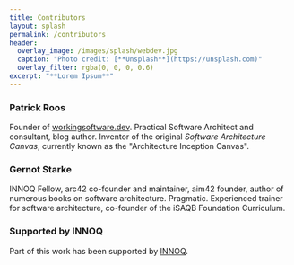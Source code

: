 ```yaml
---
title: Contributors
layout: splash
permalink: /contributors
header:
  overlay_image: /images/splash/webdev.jpg
  caption: "Photo credit: [**Unsplash**](https://unsplash.com)"
  overlay_filter: rgba(0, 0, 0, 0.6)
excerpt: "**Lorem Ipsum**"
---
```


### Patrick Roos
Founder of [workingsoftware.dev](https://workingsoftware.dev). Practical Software Architect and consultant, blog author. Inventor of the original _Software Architecture Canvas_, currently known as the "Architecture Inception Canvas".

### Gernot Starke
INNOQ Fellow, arc42 co-founder and maintainer, aim42 founder, author of numerous books on software architecture.
Pragmatic. Experienced trainer for software architecture, co-founder of the iSAQB Foundation Curriculum.



### Supported by INNOQ

Part of this work has been supported by [INNOQ](https://innoq.com).